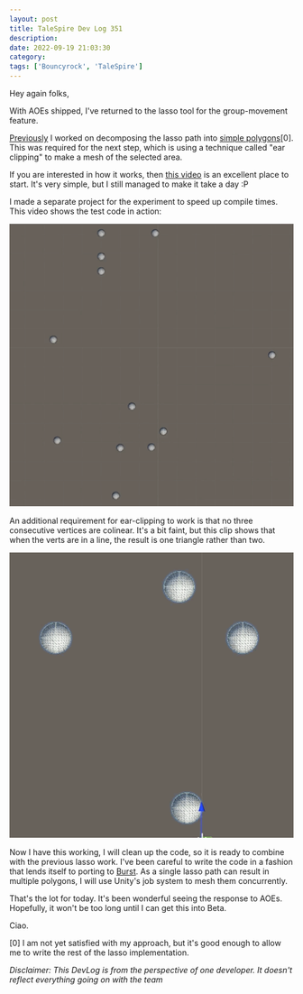```yaml
---
layout: post
title: TaleSpire Dev Log 351
description:
date: 2022-09-19 21:03:30
category:
tags: ['Bouncyrock', 'TaleSpire']
---
```


Hey again folks,

With AOEs shipped, I've returned to the lasso tool for the group-movement feature.

[Previously](https://bouncyrock.com/news/articles/talespire-dev-log-350) I worked on decomposing the lasso path into [simple polygons](https://en.wikipedia.org/wiki/Simple_polygon)[0]. This was required for the next step, which is using a technique called "ear clipping" to make a mesh of the selected area.

If you are interested in how it works, then [this video](https://www.youtube.com/watch?v=QAdfkylpYwc) is an excellent place to start. It's very simple, but I still managed to make it take a day :P

I made a separate project for the experiment to speed up compile times. This video shows the test code in action:

![lasso meshing](/assets/videos/lassoMeshing0.gif)

An additional requirement for ear-clipping to work is that no three consecutive vertices are colinear. It's a bit faint, but this clip shows that when the verts are in a line, the result is one triangle rather than two.

![colinear vertex removal](/assets/videos/lassoMeshing1.gif)

Now I have this working, I will clean up the code, so it is ready to combine with the previous lasso work. I've been careful to write the code in a fashion that lends itself to porting to [Burst](https://docs.unity3d.com/Packages/com.unity.burst@0.2/manual/index.html). As a single lasso path can result in multiple polygons, I will use Unity's job system to mesh them concurrently.

That's the lot for today. It's been wonderful seeing the response to AOEs. Hopefully, it won't be too long until I can get this into Beta.

Ciao.


[0] I am not yet satisfied with my approach, but it's good enough to allow me to write the rest of the lasso implementation.


*Disclaimer: This DevLog is from the perspective of one developer. It doesn't reflect everything going on with the team*
